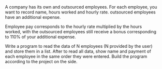 

A company has its own and outsourced employees.
For each employee, you want to record name, hours worked and hourly rate. outsourced employees have an additional expense.

Employee pay corresponds to the hourly rate multiplied by the hours worked, with the outsourced employees still receive a bonus
corresponding to 110% of your additional expense.

Write a program to read the data of N employees (N provided by the user) and store them in a list. After
to read all data, show name and payment of each employee in the same order they were entered.
Build the program according to the project on the side.
